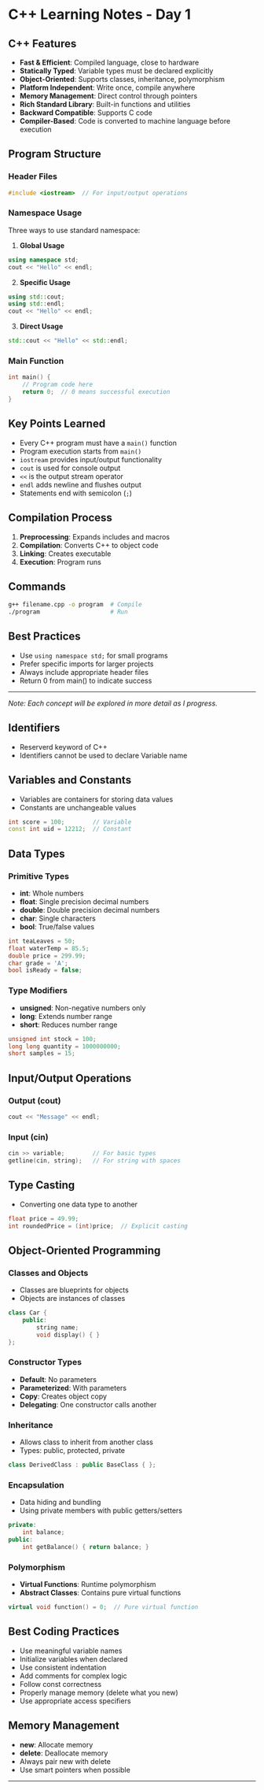 # C++ Learning Notes - Day 1

## C++ Features
- **Fast & Efficient**: Compiled language, close to hardware
- **Statically Typed**: Variable types must be declared explicitly
- **Object-Oriented**: Supports classes, inheritance, polymorphism
- **Platform Independent**: Write once, compile anywhere
- **Memory Management**: Direct control through pointers
- **Rich Standard Library**: Built-in functions and utilities
- **Backward Compatible**: Supports C code
- **Compiler-Based**: Code is converted to machine language before execution

## Program Structure

### Header Files
```cpp
#include <iostream>  // For input/output operations
```

### Namespace Usage
Three ways to use standard namespace:

1. **Global Usage**
```cpp
using namespace std;
cout << "Hello" << endl;
```

2. **Specific Usage**
```cpp
using std::cout;
using std::endl;
cout << "Hello" << endl;
```

3. **Direct Usage**
```cpp
std::cout << "Hello" << std::endl;
```

### Main Function
```cpp
int main() {
    // Program code here
    return 0;  // 0 means successful execution
}
```

## Key Points Learned
- Every C++ program must have a `main()` function
- Program execution starts from `main()`
- `iostream` provides input/output functionality
- `cout` is used for console output
- `<<` is the output stream operator
- `endl` adds newline and flushes output
- Statements end with semicolon (`;`)

## Compilation Process
1. **Preprocessing**: Expands includes and macros
2. **Compilation**: Converts C++ to object code
3. **Linking**: Creates executable
4. **Execution**: Program runs

## Commands
```bash
g++ filename.cpp -o program  # Compile
./program                    # Run
```

## Best Practices
- Use `using namespace std;` for small programs
- Prefer specific imports for larger projects
- Always include appropriate header files
- Return 0 from main() to indicate success

---
*Note: Each concept will be explored in more detail as I progress.*

## Identifiers
- Reserverd keyword of C++
- Identifiers cannot be used to declare Variable name

## Variables and Constants
- Variables are containers for storing data values
- Constants are unchangeable values
```cpp
int score = 100;        // Variable
const int uid = 12212;  // Constant
```

## Data Types
### Primitive Types
- **int**: Whole numbers
- **float**: Single precision decimal numbers
- **double**: Double precision decimal numbers
- **char**: Single characters
- **bool**: True/false values
```cpp
int teaLeaves = 50;
float waterTemp = 85.5;
double price = 299.99;
char grade = 'A';
bool isReady = false;
```

### Type Modifiers
- **unsigned**: Non-negative numbers only
- **long**: Extends number range
- **short**: Reduces number range
```cpp
unsigned int stock = 100;
long long quantity = 1000000000;
short samples = 15;
```

## Input/Output Operations
### Output (cout)
```cpp
cout << "Message" << endl;
```

### Input (cin)
```cpp
cin >> variable;        // For basic types
getline(cin, string);   // For string with spaces
```

## Type Casting
- Converting one data type to another
```cpp
float price = 49.99;
int roundedPrice = (int)price;  // Explicit casting
```

## Object-Oriented Programming
### Classes and Objects
- Classes are blueprints for objects
- Objects are instances of classes
```cpp
class Car {
    public:
        string name;
        void display() { }
};
```

### Constructor Types
- **Default**: No parameters
- **Parameterized**: With parameters
- **Copy**: Creates object copy
- **Delegating**: One constructor calls another

### Inheritance
- Allows class to inherit from another class
- Types: public, protected, private
```cpp
class DerivedClass : public BaseClass { };
```

### Encapsulation
- Data hiding and bundling
- Using private members with public getters/setters
```cpp
private:
    int balance;
public:
    int getBalance() { return balance; }
```

### Polymorphism
- **Virtual Functions**: Runtime polymorphism
- **Abstract Classes**: Contains pure virtual functions
```cpp
virtual void function() = 0;  // Pure virtual function
```

## Best Coding Practices
- Use meaningful variable names
- Initialize variables when declared
- Use consistent indentation
- Add comments for complex logic
- Follow const correctness
- Properly manage memory (delete what you new)
- Use appropriate access specifiers

## Memory Management
- **new**: Allocate memory
- **delete**: Deallocate memory
- Always pair new with delete
- Use smart pointers when possible

---
